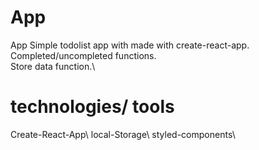 # App
App Simple todolist app with made with create-react-app.\
Completed/uncompleted functions.\
Store data function.\

# technologies/ tools
Create-React-App\ local-Storage\ styled-components\


